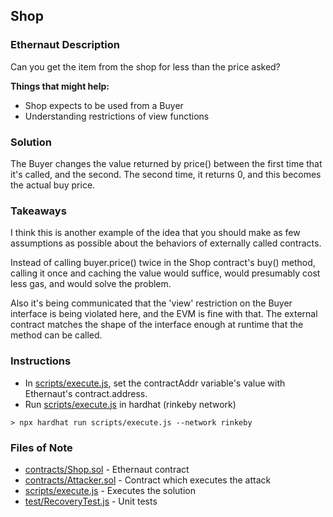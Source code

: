 ## Shop

### Ethernaut Description
Сan you get the item from the shop for less than the price asked?

**Things that might help:**
- Shop expects to be used from a Buyer
- Understanding restrictions of view functions

### Solution 
The Buyer changes the value returned by price() between the first time that it's called, and the second. The second time, it returns 0, and this becomes the actual buy price. 

### Takeaways
I think this is another example of the idea that you should make as few assumptions as possible about the behaviors of externally called contracts. 

Instead of calling buyer.price() twice in the Shop contract's buy() method, calling it once and caching the value would suffice, would presumably cost less gas, and would solve the problem. 

Also it's being communicated that the 'view' restriction on the Buyer interface is being violated here, and the EVM is fine with that. The external contract matches the shape of the interface enough at runtime that the method can be called. 

### Instructions
- In [scripts/execute.js](scripts/execute.js), set the contractAddr variable's value with Ethernaut's contract.address. 
- Run [scripts/execute.js](scripts/execute.js) in hardhat (rinkeby network)

`> npx hardhat run scripts/execute.js --network rinkeby`

### Files of Note
- [contracts/Shop.sol](contracts/Shop.sol) - Ethernaut contract
- [contracts/Attacker.sol](contracts/Attacker.sol) - Contract which executes the attack
- [scripts/execute.js](scripts/execute.js) - Executes the solution 
- [test/RecoveryTest.js](test/ShopTest.js) - Unit tests 

